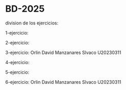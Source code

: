 # BD-2025

division de los ejercicios:

1-ejercicio:

2-ejercicio:

3-ejercicio: Orlin David Manzanares Slvaco U20230311

4-ejercicio:

5-ejercicio:

6-ejercicio: Orlin David Manzanares Slvaco U20230311
